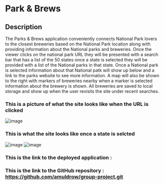 # Park & Brews 

## Description 

The Parks & Brews application conveniently connects National Park lovers to the closest breweries based on the National Park location along with providing information about the National parks and breweries. Once the viewer clicks on the national park URL they will be presented with a search bar that has a list of the 50 states once a state is selected they will be provided with a list of the National parks in that state. Once a National park is selected information about that National patk will show up below and a link to the parks website to see more information. A map will also be shown to the right with markers of breweries nearby when a marker is selected information about the brewery is shown. All breweries are saved to local storage and show up when the user revisits the site under recent searches.

### This is a picture of what the site looks like when the URL is clicked
![image](https://user-images.githubusercontent.com/92446866/146692825-4096992c-070e-40ee-ae5b-95a92910938c.png)

### This is what the site looks like once a state is selcted 
![image](https://user-images.githubusercontent.com/92446866/146692839-559b8124-2b37-4bfc-b12a-f7f60c798597.png)
![image](https://user-images.githubusercontent.com/92446866/146692853-4a12d076-d2d1-418f-ad72-fec3a0a44f59.png)


### This is the link to the deployed application :
### This is the link to the GitHub repository : https://github.com/amuldrow/group-project.git
